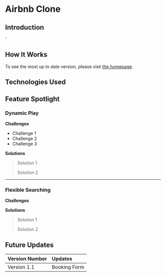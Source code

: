 # Airbnb Clone

## Introduction


ˆ

## How It Works
To see the most up to date version, please visit [the homepage](https://karleee-spotify.herokuapp.com/#/welcome).

## Technologies Used


## Feature Spotlight

### Dynamic Play


**Challenges**
* Challenge 1
* Challenge 2
* Challenge 3

**Solutions**
> Solution 1


> Solution 2

------

### Flexible Searching



**Challenges**



**Solutions**

> Solution 1




  
> Solution 2



## Future Updates


| Version Number        | Updates           | 
| :------------- |:------------- |
| Version 1.1      | Booking Form |  
